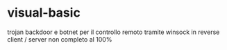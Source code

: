 # visual-basic
trojan backdoor e botnet per il controllo remoto tramite winsock in reverse client / server non completo al 100%
